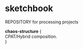 sketchbook
==========

REPOSITORY for processing projects

**chaos-structure** {  
	CPAT/Hybrid composition.  
}
